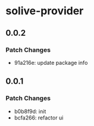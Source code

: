 # solive-provider

## 0.0.2

### Patch Changes

- 91a216e: update package info

## 0.0.1

### Patch Changes

- b0b8f9d: init
- bcfa266: refactor ui
